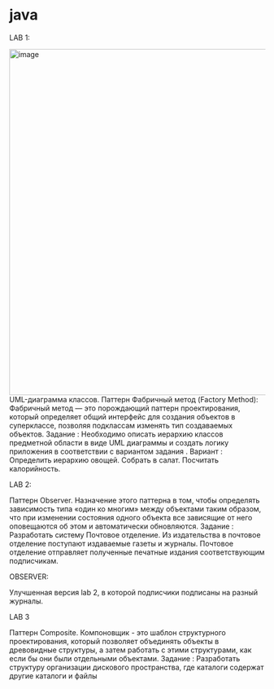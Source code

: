 # java
LAB 1:

<img width="680" alt="image" src="https://user-images.githubusercontent.com/79199794/172093024-d6621624-b5e2-4139-add8-af95b8b9d225.png">
UML-диаграмма классов.
Паттерн Фабричный метод (Factory Method):
Фабричный метод — это порождающий паттерн проектирования, который определяет общий интерфейс для создания объектов в суперклассе, позволяя подклассам изменять тип создаваемых объектов.
Задание :
Необходимо описать иерархию классов предметной области в виде UML диаграммы и создать логику приложения в соответствии с вариантом задания .
Вариант :
Определить иерархию овощей. Собрать в салат. Посчитать калорийность. 


LAB 2:

Паттерн Observer.
Назначение этого паттерна в том, чтобы определять зависимость типа «один ко многим» между объектами таким образом, что при изменении состояния одного объекта все зависящие от него оповещаются об этом и автоматически обновляются.
Задание : 
Разработать систему Почтовое отделение. Из издательства в почтовое отделение поступают издаваемые газеты и журналы. 
Почтовое отделение отправляет полученные печатные издания соответствующим подписчикам.


OBSERVER:

Улучшенная версия lab 2, в которой подписчики подписаны на разный журналы.


LAB 3

Паттерн Composite. 
Компоновщик - это шаблон структурного проектирования, который позволяет объединять объекты в древовидные структуры, а затем работать с этими структурами, как если бы они были отдельными объектами.
Задание : 
Разработать структуру организации дискового пространства, где каталоги содержат другие каталоги и файлы
